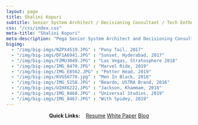 ```yaml
---
layout: page
title: Shalini Kopuri 
subtitle: Senior System Architect / Decisioning Consultant / Tech Enthusiast
css: "/css/index.css"
meta-title: "Shalini Kopuri"
meta-description: "Pega Senior System Architect and Decisioning Consultant"
bigimg:
  - "/img/big-imgs/NZPX4519.JPG" : "Pony Tail, 2017"
  - "/img/big-imgs/DF1A6941.JPG" : "Sunset, Hyderabad, 2017"
  - "/img/big-imgs/FZMU3049.JPG" : "Las Vegas, Stratosphere 2018"
  - "/img/big-imgs/IMG_8470.JPG" : "Marvel Ride, 2019"
  - "/img/big-imgs/IMG_E8562.JPG" : "Potter Head, 2019"
  - "/img/big-imgs/KVGS6778.jpg" : "Men In Black, 2016"
  - "/img/big-imgs/IMG_5258.JPG" : "Beardo, USTRA Brand, 2016"
  - "/img/big-imgs/UIHX6222.JPG" : "Jackson, Khammam, 2016"
  - "/img/big-imgs/IMG_8468.JPG" : "Universal Studios, 2019"
  - "/img/big-imgs/IMG_8467.JPG" : "With Spidey, 2019"
---
```


<div style="text-align:center">
<strong>Quick Links:</strong> &nbsp;&nbsp; 
<a href="/resources/Resume.pdf" role="button" class="btn btn-primary">Resume</a> 
<a href="/resources/whitepaper" role="button" class="btn btn-primary">White Paper</a> 
<a href="http://mandovision.hashnode.dev" role="button" class="btn btn-primary">Blog</a> 
</div>
